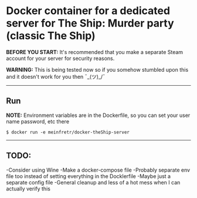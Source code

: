 # Docker container for a dedicated server for The Ship: Murder party (classic The Ship)

**BEFORE YOU START:** It's recommended that you make a separate Steam account for your server for security reasons.

**WARNING:** This is being tested now so if you somehow stumbled upon this and it doesn't work for you then ¯\_(ツ)_/¯

---

## Run
**NOTE:** Environment variables are in the Dockerfile, so you can set your user name password, etc there

    $ docker run -e meinfretr/docker-theShip-server

---

## TODO:
-Consider using Wine
-Make a docker-compose file
-Probably separate env file too instead of setting everything in the Docklerfile
-Maybe just a separate config file
-General cleanup and less of a hot mess when I can actually verify this
